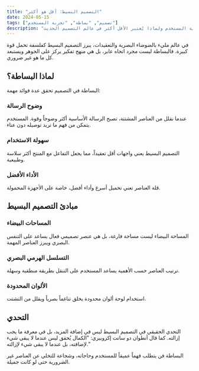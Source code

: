 ```yaml
---
title: "التصميم البسيط: أقل هو أكثر"
date: 2024-05-15
tags: ["تصميم", "بساطة", "تجربة المستخدم"]
description: "كيف يؤثر التصميم البسيط على تجربة المستخدم ولماذا يُعتبر الأقل أكثر في عالم التصميم الحديث"
---
```


في عالم مليء بالضوضاء البصرية والتعقيدات، يبرز التصميم البسيط كفلسفة تحمل قوة كبيرة. فالبساطة ليست مجرد اتجاه عابر، بل هي منهج تفكير يركز على الجوهر ويستبعد كل ما هو غير ضروري.

## لماذا البساطة؟

البساطة في التصميم تحقق عدة فوائد مهمة:

### وضوح الرسالة
عندما نقلل من العناصر المشتتة، تصبح الرسالة الأساسية أكثر وضوحاً وقوة. المستخدم يتمكن من فهم ما نريد توصيله دون عناء.

### سهولة الاستخدام
التصميم البسيط يعني واجهات أقل تعقيداً، مما يجعل التفاعل مع المنتج أكثر سلاسة وطبيعية.

### الأداء الأفضل
قلة العناصر تعني تحميل أسرع وأداء أفضل، خاصة على الأجهزة المحمولة.

## مبادئ التصميم البسيط

### المساحات البيضاء
المساحة البيضاء ليست مساحة فارغة، بل هي عنصر تصميمي فعال يساعد على التنفس البصري ويبرز العناصر المهمة.

### التسلسل الهرمي البصري
ترتيب العناصر حسب الأهمية يساعد المستخدم على التنقل بطريقة منطقية وسهلة.

### الألوان المحدودة
استخدام لوحة ألوان محدودة يخلق تناغماً بصرياً ويقلل من التشتت.

## التحدي

التحدي الحقيقي في التصميم البسيط ليس في إضافة المزيد، بل في معرفة ما يجب إزالته. كما قال أنطوان دو سانت إكزوبيري: "الكمال يُحقق ليس عندما لا يبقى شيء لإضافته، بل عندما لا يبقى شيء لإزالته."

البساطة فن يتطلب فهماً عميقاً للمستخدم وحاجاته، وشجاعة للتخلي عن العناصر غير الضرورية حتى لو كانت جميلة. 
